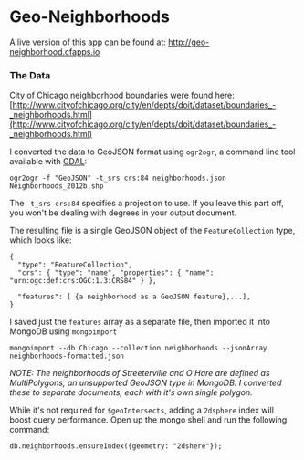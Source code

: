 # Geo-Neighborhoods #

A live version of this app can be found at: http://geo-neighborhood.cfapps.io


### The Data ###

City of Chicago neighborhood boundaries were found here: [http://www.cityofchicago.org/city/en/depts/doit/dataset/boundaries_-_neighborhoods.html](http://www.cityofchicago.org/city/en/depts/doit/dataset/boundaries_-_neighborhoods.html)


I converted the data to GeoJSON format using `ogr2ogr`, a command line tool available
with [GDAL](http://www.gdal.org/index.html):

    ogr2ogr -f "GeoJSON" -t_srs crs:84 neighborhoods.json Neighborhoods_2012b.shp

The `-t_srs crs:84` specifies a projection to use.  If you leave this part off, you won't be dealing with degrees in your output document.

The resulting file is a single GeoJSON object of the `FeatureCollection` type, which looks like:

    {
      "type": "FeatureCollection",
      "crs": { "type": "name", "properties": { "name": "urn:ogc:def:crs:OGC:1.3:CRS84" } },
          
      "features": [ {a neighborhood as a GeoJSON feature},...],
    }

I saved just the `features` array as a separate file, then imported it into MongoDB using `mongoimport`

    mongoimport --db Chicago --collection neighborhoods --jsonArray neighborhoods-formatted.json

*NOTE: The neighborhoods of Streeterville and O'Hare are defined as
MultiPolygons, an unsupported GeoJSON type in MongoDB.  I converted these to separate
documents, each with it's own single polygon.*

While it's not required for `$geoIntersects`, adding a `2dsphere` index will boost query performance.  Open up the mongo shell and run the following command:

    db.neighborhoods.ensureIndex({geometry: "2dshere"});
